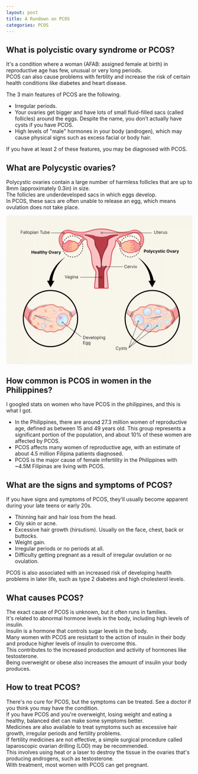 ```yaml
---
layout: post
title: A Rundown on PCOS
categories: PCOS
---
```


## What is polycistic ovary syndrome or PCOS?

It's a condition where a woman (AFAB: assigned female at birth) in reproductive age has few, unusual or very long periods.  
PCOS can also cause problems with fertility and increase the risk of certain health conditions like diabetes and heart disease.

The 3 main features of PCOS are the following.

- Irregular periods.
- Your ovaries get bigger and have lots of small fluid-filled sacs (called follicles) around the eggs. Despite the name, you don’t actually have cysts if you have PCOS.
- High levels of "male" hormones in your body (androgen), which may cause physical signs such as excess facial or body hair.

If you have at least 2 of these features, you may be diagnosed with PCOS.

## What are Polycystic ovaries?

Polycystic ovaries contain a large number of harmless follicles that are up to 8mm (approximately 0.3in) in size.  
The follicles are underdeveloped sacs in which eggs develop.  
In PCOS, these sacs are often unable to release an egg, which means ovulation does not take place.

![An image of a uterus](/assets/image/pcos-uterus.jpg)

## How common is PCOS in women in the Philippines?

I googled stats on women who have PCOS in the philippines, and this is what I got.

- In the Philippines, there are around 27.3 million women of reproductive age, defined as between 15 and 49 years old. This group represents a significant portion of the population, and about 10% of these women are affected by PCOS.
- PCOS affects many women of reproductive age, with an estimate of about 4.5 million Filipina patients diagnosed.
- PCOS is the major cause of female infertility in the Philippines with ~4.5M Filipinas are living with PCOS.

## What are the signs and symptoms of PCOS?

If you have signs and symptoms of PCOS, they'll usually become apparent during your late teens or early 20s.

- Thinning hair and hair loss from the head.
- Oily skin or acne.
- Excessive hair growth (hirsutism). Usually on the face, chest, back or buttocks.
- Weight gain.
- Irregular periods or no periods at all.
- Difficulty getting pregnant as a result of irregular ovulation or no ovulation.

PCOS is also associated with an increased risk of developing health problems in later life, such as type 2 diabetes and high cholesterol levels.

## What causes PCOS?

The exact cause of PCOS is unknown, but it often runs in families.  
It's related to abnormal hormone levels in the body, including high levels of insulin.  
Insulin is a hormone that controls sugar levels in the body.  
Many women with PCOS are resistant to the action of insulin in their body and produce higher levels of insulin to overcome this.  
This contributes to the increased production and activity of hormones like testosterone.  
Being overweight or obese also increases the amount of insulin your body produces.  

## How to treat PCOS?

There's no cure for PCOS, but the symptoms can be treated. See a doctor if you think you may have the condition.  
If you have PCOS and you're overweight, losing weight and eating a healthy, balanced diet can make some symptoms better.  
Medicines are also available to treat symptoms such as excessive hair growth, irregular periods and fertility problems.  
If fertility medicines are not effective, a simple surgical procedure called laparoscopic ovarian drilling (LOD) may be recommended.  
This involves using heat or a laser to destroy the tissue in the ovaries that's producing androgens, such as testosterone.  
With treatment, most women with PCOS can get pregnant.
